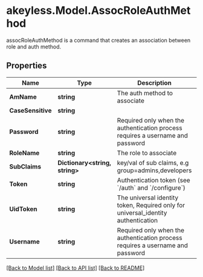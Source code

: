 # akeyless.Model.AssocRoleAuthMethod
assocRoleAuthMethod is a command that creates an association between role and auth method.

## Properties

Name | Type | Description | Notes
------------ | ------------- | ------------- | -------------
**AmName** | **string** | The auth method to associate | 
**CaseSensitive** | **string** |  | [optional] 
**Password** | **string** | Required only when the authentication process requires a username and password | [optional] 
**RoleName** | **string** | The role to associate | 
**SubClaims** | **Dictionary&lt;string, string&gt;** | key/val of sub claims, e.g group&#x3D;admins,developers | [optional] 
**Token** | **string** | Authentication token (see &#x60;/auth&#x60; and &#x60;/configure&#x60;) | [optional] 
**UidToken** | **string** | The universal identity token, Required only for universal_identity authentication | [optional] 
**Username** | **string** | Required only when the authentication process requires a username and password | [optional] 

[[Back to Model list]](../README.md#documentation-for-models) [[Back to API list]](../README.md#documentation-for-api-endpoints) [[Back to README]](../README.md)

